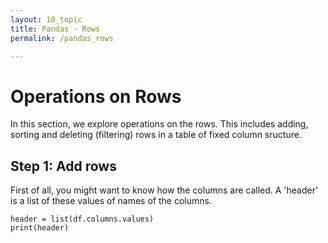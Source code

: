 ```yaml
---
layout: 10_topic
title: Pandas - Rows
permalink: /pandas_rows

---
```


# Operations on Rows

In this section, we explore operations on the rows. This includes adding, sorting and deleting (filtering) rows in a table of fixed column sructure.

## Step 1: Add rows

First of all, you might want to know how the columns are called.
A 'header' is a list of these values of names of the columns.

>
    header = list(df.columns.values)
    print(header)
